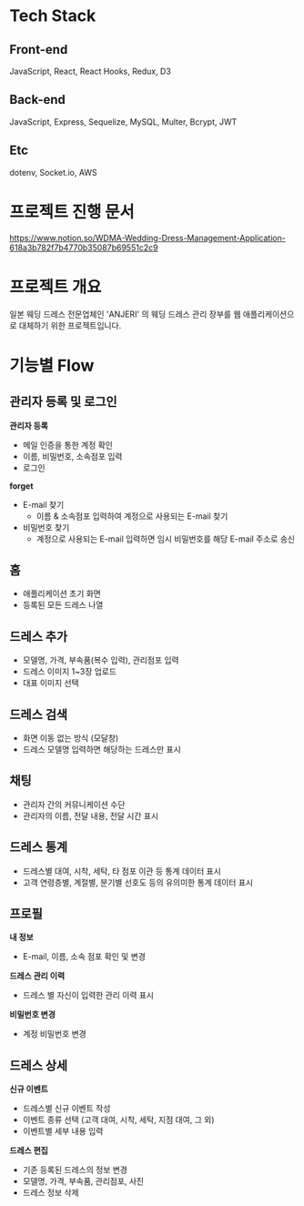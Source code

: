 # Tech Stack

## Front-end
JavaScript, React, React Hooks, Redux, D3

## Back-end
JavaScript, Express, Sequelize, MySQL, Multer, Bcrypt, JWT

## Etc
dotenv, Socket.io, AWS

# 프로젝트 진행 문서
https://www.notion.so/WDMA-Wedding-Dress-Management-Application-618a3b782f7b4770b35087b69551c2c9

# 프로젝트 개요
일본 웨딩 드레스 전문업체인 'ANJERI' 의 웨딩 드레스 관리 장부를 웹 애플리케이션으로 대체하기 위한 프로젝트입니다.

# 기능별 Flow

## 관리자 등록 및 로그인
**관리자 등록**
* 메일 인증을 통한 계정 확인
* 이름, 비밀번호, 소속점포 입력
* 로그인

**forget**
* E-mail 찾기
  * 이름 & 소속점포 입력하여 계정으로 사용되는 E-mail 찾기
* 비밀번호 찾기
  * 계정으로 사용되는 E-mail 입력하면 임시 비밀번호를 해당 E-mail 주소로 송신

## 홈
* 애플리케이션 초기 화면
* 등록된 모든 드레스 나열

## 드레스 추가
* 모델명, 가격, 부속품(복수 입력), 관리점포 입력
* 드레스 이미지 1~3장 업로드
* 대표 이미지 선택

## 드레스 검색
* 화면 이동 없는 방식 (모달창)
* 드레스 모델명 입력하면 해당하는 드레스만 표시

## 채팅
* 관리자 간의 커뮤니케이션 수단
* 관리자의 이름, 전달 내용, 전달 시간 표시

## 드레스 통계
* 드레스별 대여, 시착, 세탁, 타 점포 이관 등 통계 데이터 표시
* 고객 연령층별, 계절별, 분기별 선호도 등의 유의미한 통계 데이터 표시

## 프로필
**내 정보**
* E-mail, 이름, 소속 점포 확인 및 변경

**드레스 관리 이력**
* 드레스 별 자신이 입력한 관리 이력 표시

**비밀번호 변경**
* 계정 비밀번호 변경

## 드레스 상세
**신규 이벤트**
* 드레스별 신규 이벤트 작성
* 이벤트 종류 선택 (고객 대여, 시착, 세탁, 지점 대여, 그 외)
* 이벤트별 세부 내용 입력

**드레스 편집**
* 기존 등록된 드레스의 정보 변경
* 모델명, 가격, 부속품, 관리점포, 사진
* 드레스 정보 삭제